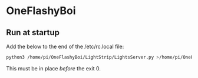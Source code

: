 # OneFlashyBoi

## Run at startup

Add the below to the end of the /etc/rc.local file:

```bash
python3 /home/pi/OneFlashyBoi/LightStrip/LightsServer.py >/home/pi/OneFlashyBoi/OneFlashyBoi.log 2>&1
```

This must be in place *before* the exit 0.
